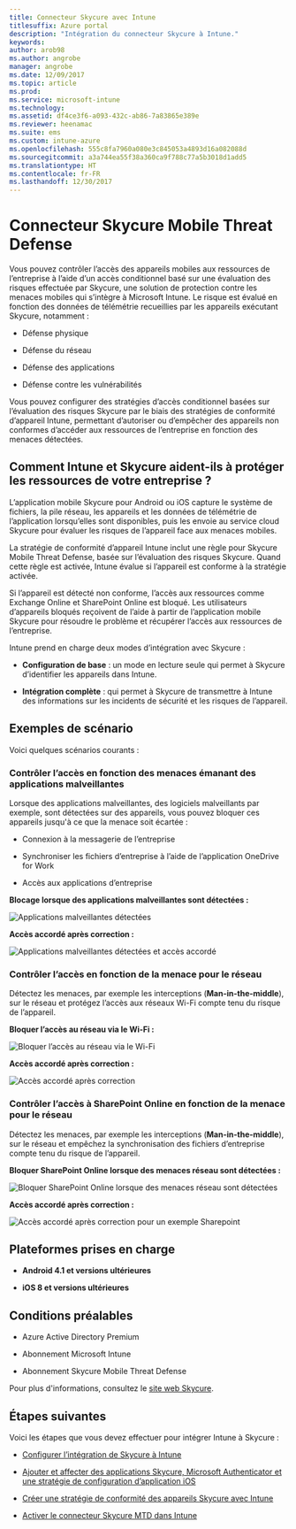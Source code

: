 ```yaml
---
title: Connecteur Skycure avec Intune
titlesuffix: Azure portal
description: "Intégration du connecteur Skycure à Intune."
keywords: 
author: arob98
ms.author: angrobe
manager: angrobe
ms.date: 12/09/2017
ms.topic: article
ms.prod: 
ms.service: microsoft-intune
ms.technology: 
ms.assetid: df4ce3f6-a093-432c-ab86-7a83865e389e
ms.reviewer: heenamac
ms.suite: ems
ms.custom: intune-azure
ms.openlocfilehash: 555c8fa7960a080e3c845053a4893d16a082088d
ms.sourcegitcommit: a3a744ea55f38a360ca9f788c77a5b3018d1add5
ms.translationtype: HT
ms.contentlocale: fr-FR
ms.lasthandoff: 12/30/2017
---
```

# <a name="skycure-mobile-threat-defense-connector"></a>Connecteur Skycure Mobile Threat Defense

Vous pouvez contrôler l’accès des appareils mobiles aux ressources de l’entreprise à l’aide d’un accès conditionnel basé sur une évaluation des risques effectuée par Skycure, une solution de protection contre les menaces mobiles qui s’intègre à Microsoft Intune. Le risque est évalué en fonction des données de télémétrie recueillies par les appareils exécutant Skycure, notamment :

-   Défense physique

-   Défense du réseau

-   Défense des applications

-   Défense contre les vulnérabilités

Vous pouvez configurer des stratégies d’accès conditionnel basées sur l’évaluation des risques Skycure par le biais des stratégies de conformité d’appareil Intune, permettant d’autoriser ou d’empêcher des appareils non conformes d’accéder aux ressources de l’entreprise en fonction des menaces détectées.

## <a name="how-do-intune-and-skycure-help-protect-your-company-resources"></a>Comment Intune et Skycure aident-ils à protéger les ressources de votre entreprise ?

L’application mobile Skycure pour Android ou iOS capture le système de fichiers, la pile réseau, les appareils et les données de télémétrie de l’application lorsqu’elles sont disponibles, puis les envoie au service cloud Skycure pour évaluer les risques de l’appareil face aux menaces mobiles.

La stratégie de conformité d’appareil Intune inclut une règle pour Skycure Mobile Threat Defense, basée sur l’évaluation des risques Skycure. Quand cette règle est activée, Intune évalue si l’appareil est conforme à la stratégie activée.

Si l’appareil est détecté non conforme, l’accès aux ressources comme Exchange Online et SharePoint Online est bloqué. Les utilisateurs d’appareils bloqués reçoivent de l’aide à partir de l’application mobile Skycure pour résoudre le problème et récupérer l’accès aux ressources de l’entreprise.

Intune prend en charge deux modes d’intégration avec Skycure :

-   **Configuration de base** : un mode en lecture seule qui permet à Skycure d’identifier les appareils dans Intune.

-   **Intégration complète** : qui permet à Skycure de transmettre à Intune des informations sur les incidents de sécurité et les risques de l’appareil.

## <a name="sample-scenarios"></a>Exemples de scénario

Voici quelques scénarios courants :

### <a name="control-access-based-on-threats-from-malicious-apps"></a>Contrôler l’accès en fonction des menaces émanant des applications malveillantes

Lorsque des applications malveillantes, des logiciels malveillants par exemple, sont détectées sur des appareils, vous pouvez bloquer ces appareils jusqu'à ce que la menace soit écartée :

-   Connexion à la messagerie de l’entreprise

-   Synchroniser les fichiers d’entreprise à l’aide de l’application OneDrive for Work

-   Accès aux applications d’entreprise

**Blocage lorsque des applications malveillantes sont détectées :**

![Applications malveillantes détectées](./media/skycure-arch-1.png)

**Accès accordé après correction :**

![Applications malveillantes détectées et accès accordé](./media/skycure-arch-2.png)

### <a name="control-access-based-on-threat-to-network"></a>Contrôler l’accès en fonction de la menace pour le réseau

Détectez les menaces, par exemple les interceptions (**Man-in-the-middle**), sur le réseau et protégez l’accès aux réseaux Wi-Fi compte tenu du risque de l’appareil.

**Bloquer l’accès au réseau via le Wi-Fi :**

![Bloquer l’accès au réseau via le Wi-Fi](./media/skycure-arch-3.png)

**Accès accordé après correction :**

![Accès accordé après correction](./media/skycure-arch-4.png)

### <a name="control-access-to-sharepoint-online-based-on-threat-to-network"></a>Contrôler l’accès à SharePoint Online en fonction de la menace pour le réseau

Détectez les menaces, par exemple les interceptions (**Man-in-the-middle**), sur le réseau et empêchez la synchronisation des fichiers d’entreprise compte tenu du risque de l’appareil.

**Bloquer SharePoint Online lorsque des menaces réseau sont détectées :**

![Bloquer SharePoint Online lorsque des menaces réseau sont détectées](./media/skycure-arch-5.png)

**Accès accordé après correction :**

![Accès accordé après correction pour un exemple Sharepoint](./media/skycure-arch-6.png)

## <a name="supported-platforms"></a>Plateformes prises en charge

-   **Android 4.1 et versions ultérieures**

-   **iOS 8 et versions ultérieures**

## <a name="pre-requisites"></a>Conditions préalables

-   Azure Active Directory Premium

-   Abonnement Microsoft Intune

-   Abonnement Skycure Mobile Threat Defense

Pour plus d'informations, consultez le [site web Skycure](https://www.skycure.com/skycure-microsoft-integration/).

## <a name="next-steps"></a>Étapes suivantes

Voici les étapes que vous devez effectuer pour intégrer Intune à Skycure :

- [Configurer l’intégration de Skycure à Intune](skycure-mtd-connector-integration.md)

- [Ajouter et affecter des applications Skycure, Microsoft Authenticator et une stratégie de configuration d’application iOS](mtd-apps-ios-app-configuration-policy-add-assign.md)

- [Créer une stratégie de conformité des appareils Skycure avec Intune](mtd-device-compliance-policy-create.md)

- [Activer le connecteur Skycure MTD dans Intune](mtd-connector-enable.md)
